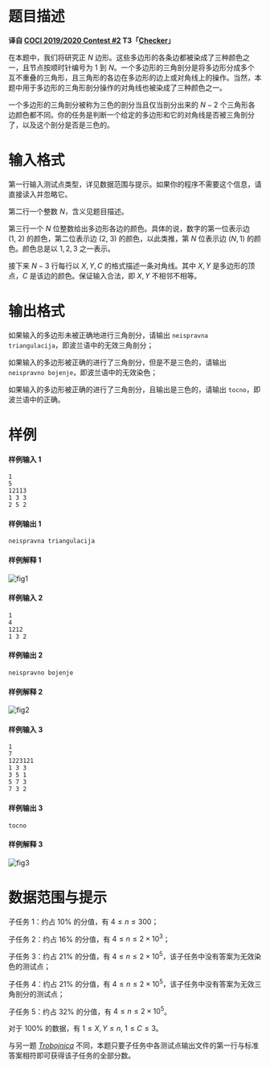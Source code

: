 
# 题目描述

**译自 [COCI 2019/2020 Contest #2](https://hsin.hr/coci/archive/2019_2020/) T3「[Checker](https://hsin.hr/coci/archive/2019_2020/contest2_tasks.pdf)」**

在本题中，我们将研究正 $N$ 边形。这些多边形的各条边都被染成了三种颜色之一，且节点按顺时针编号为 $1$ 到 $N$。一个多边形的三角剖分是将多边形分成多个互不重叠的三角形，且三角形的各边在多边形的边上或对角线上的操作。当然，本题中用于多边形的三角形剖分操作的对角线也被染成了三种颜色之一。

一个多边形的三角剖分被称为三色的剖分当且仅当剖分出来的 $N-2$ 个三角形各边颜色都不同。你的任务是判断一个给定的多边形和它的对角线是否被三角剖分了，以及这个剖分是否是三色的。

# 输入格式

第一行输入测试点类型，详见数据范围与提示。如果你的程序不需要这个信息，请直接读入并忽略它。

第二行一个整数 $N$，含义见题目描述。

第三行一个 $N$ 位整数给出多边形各边的颜色。具体的说，数字的第一位表示边 $(1,~2)$ 的颜色，第二位表示边 $(2,~3)$ 的颜色，以此类推，第 $N$ 位表示边 $(N,1)$ 的颜色。颜色总是以 $1,2,3$ 之一表示。

接下来 $N-3$ 行每行以 $X,Y,C$ 的格式描述一条对角线。其中 $X,Y$ 是多边形的顶点，$C$ 是该边的颜色。保证输入合法，即 $X,Y$ 不相邻不相等。


# 输出格式

如果输入的多边形未被正确地进行三角剖分，请输出 `neispravna triangulacija`，即波兰语中的无效三角剖分；

如果输入的多边形被正确的进行了三角剖分，但是不是三色的，请输出 `neispravno bojenje`，即波兰语中的无效染色；

如果输入的多边形被正确的进行了三角剖分，且输出是三色的，请输出 `tocno`，即波兰语中的正确。

# 样例

#### 样例输入 1

```plain
1
5
12113
1 3 3
2 5 2
```

#### 样例输出 1
```plain
neispravna triangulacija
```

#### 样例解释 1
![fig1](/source/loj/3237/img/aHR0cHM6Ly9sb2otaW1nLnVweXVuLm1lbmNpLm1lbXNldDAuY24vMjAyMC8wMS8wNS81ZTExYjM2OTk5YzU2LmpwZw==.jpg)
#### 样例输入 2

```plain
1
4
1212
1 3 2
```

#### 样例输出 2
```plain
neispravno bojenje
```
#### 样例解释 2
![fig2](/source/loj/3237/img/aHR0cHM6Ly9sb2otaW1nLnVweXVuLm1lbmNpLm1lbXNldDAuY24vMjAyMC8wMS8wNS81ZTExYjM2OTU0NjFiLmpwZw==.jpg)
#### 样例输入 3

```plain
1
7
1223121
1 3 3
3 5 1
5 7 3
7 3 2
```

#### 样例输出 3
```plain
tocno
```
#### 样例解释 3
![fig3](/source/loj/3237/img/aHR0cHM6Ly9sb2otaW1nLnVweXVuLm1lbmNpLm1lbXNldDAuY24vMjAyMC8wMS8wNS81ZTExYjM2OGJjNmExLmpwZw==.jpg)

# 数据范围与提示

子任务 $1$：约占 $10\%$ 的分值，有 $4\le n\le 300$；

子任务 $2$：约占 $16\%$ 的分值，有 $4\le n\le 2\times 10^3$；

子任务 $3$：约占 $21\%$ 的分值，有 $4\le n\le 2\times 10^5$，该子任务中没有答案为无效染色的测试点；

子任务 $4$：约占 $21\%$ 的分值，有 $4\le n\le 2\times 10^5$，该子任务中没有答案为无效三角剖分的测试点；

子任务 $5$：约占 $32\%$ 的分值，有 $4\le n\le 2\times 10^5$。

对于 $100\%$ 的数据，有 $1\le X,Y\le n,~1\le C\le 3$。

与另一题 *[Trobojnica](https://loj.ac/problem/3230)* 不同，本题只要子任务中各测试点输出文件的第一行与标准答案相符即可获得该子任务的全部分数。

